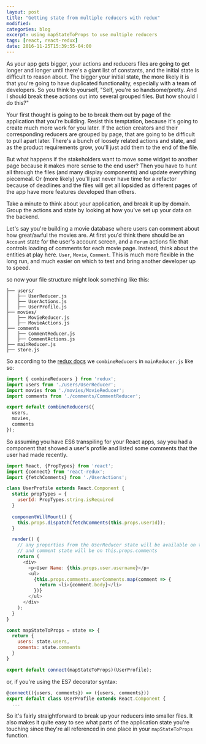 ```yaml
---
layout: post
title: "Getting state from multiple reducers with redux"
modified:
categories: blog
excerpt: using mapStateToProps to use multiple reducers
tags: [react, react-redux]
date: 2016-11-25T15:39:55-04:00
---
```


As your app gets bigger, your actions and reducers files are going to get longer and longer until there's a giant list of constants, and the initial state is difficult to reason about. The bigger your initial state, the more likely it is that you're going to have duplicated functionality, especially with a team of developers. So you think to yourself, "Self, you're so handsome/pretty. And I should break these actions out into several grouped files. But how should I do this?" 

Your first thought is going to be to break them out by page of the application that you're building. Resist this temptation, because it's going to create much more work for you later. If the action creators and their corresponding reducers are grouped by page, that are going to be difficult to pull apart later. There's a bunch of loosely related actions and state, and as the product requirements grow, you'll just add them to the end of the file. 

But what happens if the stakeholders want to move some widget to another page because it makes more sense to the end user? Then you have to hunt all through the files (and many display components) and update everything piecemeal. Or (more likely) you'll just never have time for a refactor because of deadlines and the files will get all lopsided as different pages of the app have more features developed than others. 

Take a minute to think about your application, and break it up by domain. Group the actions and state by looking at how you've set up your data on the backend. 

Let's say you're building a movie database where users can comment about how great/awful the movies are. At first you'd think there should be an `Account` state for the user's account screen, and a `Forum` actions file that controls loading of comments for each movie page. Instead, think about the entities at play here. `User`, `Movie`, `Comment`. This is much more flexible in the long run, and much easier on which to test and bring another developer up to speed.

so now your file structure might look something like this:

```
├── users/
│   ├── UserReducer.js
│   ├── UserActions.js
│   ├── UserProfile.js
├── movies/
│   ├── MovieReducer.js
│   ├── MovieActions.js
├── comments
│   ├── CommentReducer.js
│   ├── CommentActions.js
├── mainReducer.js
├── store.js
```

So according to the [redux docs](http://redux.js.org/docs/recipes/reducers/UsingCombineReducers.html) we `combineReducers` in `mainReducer.js` like so:

```javascript
import { combineReducers } from 'redux';
import users from './users/UserReducer';
import movies from './movies/MovieReducer';
import comments from './comments/CommentReducer';

export default combineReducers({
  users,
  movies,
  comments
});
```

So assuming you have ES6 transpiling for your React apps, say you had a component that showed a user's profile and listed some comments that the user had made recently.

```javascript
import React, {PropTypes} from 'react';
import {connect} from 'react-redux';
import {fetchComments} from './UserActions';

class UserProfile extends React.Component {
  static propTypes = {
    userId: PropTypes.string.isRequired
  }
  
  componentWillMount() {
    this.props.dispatch(fetchComments(this.props.userId));
  }

  render() {
    // any properties from the UserReducer state will be available on this.props.users
    // and comment state will be on this.props.comments
    return (
      <div>
        <p>User Name: {this.props.user.username}</p>
        <ul>
          {this.props.comments.userComments.map(comment => {
            return <li>{comment.body}</li>
          })}
        </ul>
      </div>
    );
  }
}

const mapStateToProps = state => {
  return {
    users: state.users,
    coments: state.comments
  }
}

export default connect(mapStateToProps)(UserProfile);

```

or, if you're using the ES7 decorator syntax:

```javascript
@connect(({users, comments}) => ({users, comments}))
export default class UserProfile extends React.Component {
  ...
```

So it's fairly straightforward to break up your reducers into smaller files. It also makes it quite easy to see what parts of the application state you're touching since they're all referenced in one place in your `mapStateToProps` function.
